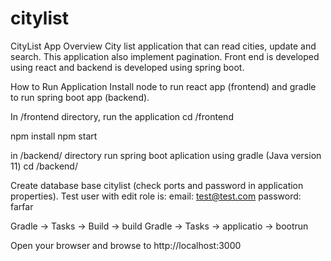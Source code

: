 # citylist
CityList App
Overview
City list application that can read cities, update and search. This application also implement pagination. Front end is developed using react and backend is developed using spring boot.

How to Run Application
Install node to run react app (frontend) and gradle to run spring boot app (backend).

In /frontend directory, run the application
cd /frontend

npm install
npm start

in /backend/ directory run spring boot aplication using gradle (Java version 11)
cd /backend/

Create database base citylist (check ports and password in application properties).
Test user with edit role is:
email: test@test.com
password: farfar

Gradle -> Tasks -> Build -> build 
Gradle -> Tasks -> applicatio -> bootrun

Open your browser and browse to http://localhost:3000
